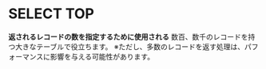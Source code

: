 # SELECT TOP
**返されるレコードの数を指定するために使用される**
数百、数千のレコードを持つ大きなテーブルで役立ちます。
※ただし、多数のレコードを返す処理は、パフォーマンスに影響を与える可能性があります。


